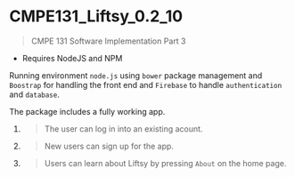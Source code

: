 # CMPE131_Liftsy_0.2_10

> CMPE 131 Software Implementation Part 3

* Requires NodeJS and NPM 

Running environment `node.js` using `bower` package management and `Boostrap` for handling the front end and `Firebase` to handle `authentication` and `database`. 

The package includes a fully working app. 
1. >The user can log in into an existing acount. 
2. >New users can sign up for the app. 
3. >Users can learn about Liftsy by pressing `About` on the home page. 
    
